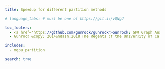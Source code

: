 ```yaml
---
title: Speedup for different partition methods

# language_tabs: # must be one of https://git.io/vQNgJ

toc_footers:
  - <a href='https://github.com/gunrock/gunrock'>Gunrock: GPU Graph Analytics</a>
  - Gunrock &copy; 2014&ndash;2018 The Regents of the University of California.

includes:
  - mgpu_partition

search: true
---
```

